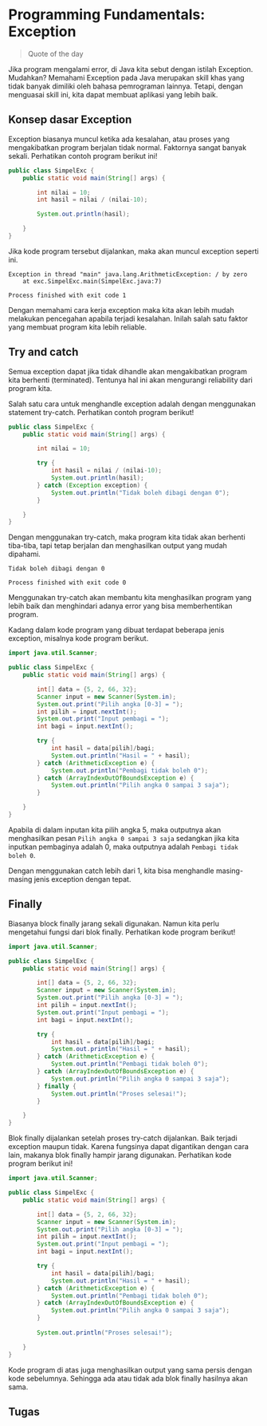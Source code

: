 # Programming Fundamentals: Exception

> Quote of the day

Jika program mengalami error, di Java kita sebut dengan istilah Exception. Mudahkan? Memahami Exception pada Java merupakan skill khas yang tidak banyak dimiliki oleh bahasa pemrograman lainnya. Tetapi, dengan menguasai skill ini, kita dapat membuat aplikasi yang lebih baik.

## Konsep dasar Exception

Exception biasanya muncul ketika ada kesalahan, atau proses yang mengakibatkan program berjalan tidak normal. Faktornya sangat banyak sekali. Perhatikan contoh program berikut ini!

```java
public class SimpelExc {
    public static void main(String[] args) {

        int nilai = 10;
        int hasil = nilai / (nilai-10);

        System.out.println(hasil);

    }
}

```

Jika kode program tersebut dijalankan, maka akan muncul exception seperti ini.

```shell
Exception in thread "main" java.lang.ArithmeticException: / by zero
	at exc.SimpelExc.main(SimpelExc.java:7)

Process finished with exit code 1
```

Dengan memahami cara kerja exception maka kita akan lebih mudah melakukan pencegahan apabila terjadi kesalahan. Inilah salah satu faktor yang membuat program kita lebih reliable.

## Try and catch

Semua exception dapat jika tidak dihandle akan mengakibatkan program kita berhenti (terminated). Tentunya hal ini akan mengurangi reliability dari program kita.

Salah satu cara untuk menghandle exception adalah dengan menggunakan statement try-catch. Perhatikan contoh program berikut!

```java
public class SimpelExc {
    public static void main(String[] args) {

        int nilai = 10;

        try {
            int hasil = nilai / (nilai-10);
            System.out.println(hasil);
        } catch (Exception exception) {
            System.out.println("Tidak boleh dibagi dengan 0");
        }

    }
}
```

Dengan menggunakan try-catch, maka program kita tidak akan berhenti tiba-tiba, tapi tetap berjalan dan menghasilkan output yang mudah dipahami.

```shell
Tidak boleh dibagi dengan 0

Process finished with exit code 0
```

Menggunakan try-catch akan membantu kita menghasilkan program yang lebih baik dan menghindari adanya error yang bisa memberhentikan program.

Kadang dalam kode program yang dibuat terdapat beberapa jenis exception, misalnya kode program berikut.

```java
import java.util.Scanner;

public class SimpelExc {
    public static void main(String[] args) {

        int[] data = {5, 2, 66, 32};
        Scanner input = new Scanner(System.in);
        System.out.print("Pilih angka [0-3] = ");
        int pilih = input.nextInt();
        System.out.print("Input pembagi = ");
        int bagi = input.nextInt();

        try {
            int hasil = data[pilih]/bagi;
            System.out.println("Hasil = " + hasil);
        } catch (ArithmeticException e) {
            System.out.println("Pembagi tidak boleh 0");
        } catch (ArrayIndexOutOfBoundsException e) {
            System.out.println("Pilih angka 0 sampai 3 saja");
        }

    }
}
```

Apabila di dalam inputan kita pilih angka 5, maka outputnya akan menghasilkan pesan `Pilih angka 0 sampai 3 saja` sedangkan jika kita inputkan pembaginya adalah 0, maka outputnya adalah `Pembagi tidak boleh 0`. 

Dengan menggunakan catch lebih dari 1, kita bisa menghandle masing-masing jenis exception dengan tepat. 

## Finally

Biasanya block finally jarang sekali digunakan. Namun kita perlu mengetahui fungsi dari blok finally. Perhatikan kode program berikut!

```java
import java.util.Scanner;

public class SimpelExc {
    public static void main(String[] args) {

        int[] data = {5, 2, 66, 32};
        Scanner input = new Scanner(System.in);
        System.out.print("Pilih angka [0-3] = ");
        int pilih = input.nextInt();
        System.out.print("Input pembagi = ");
        int bagi = input.nextInt();

        try {
            int hasil = data[pilih]/bagi;
            System.out.println("Hasil = " + hasil);
        } catch (ArithmeticException e) {
            System.out.println("Pembagi tidak boleh 0");
        } catch (ArrayIndexOutOfBoundsException e) {
            System.out.println("Pilih angka 0 sampai 3 saja");
        } finally {
            System.out.println("Proses selesai!");
        }

    }
}
```

Blok finally dijalankan setelah proses try-catch dijalankan. Baik terjadi exception maupun tidak. Karena fungsinya dapat digantikan dengan cara lain, makanya blok finally hampir jarang digunakan. Perhatikan kode program berikut ini!

```java
import java.util.Scanner;

public class SimpelExc {
    public static void main(String[] args) {

        int[] data = {5, 2, 66, 32};
        Scanner input = new Scanner(System.in);
        System.out.print("Pilih angka [0-3] = ");
        int pilih = input.nextInt();
        System.out.print("Input pembagi = ");
        int bagi = input.nextInt();

        try {
            int hasil = data[pilih]/bagi;
            System.out.println("Hasil = " + hasil);
        } catch (ArithmeticException e) {
            System.out.println("Pembagi tidak boleh 0");
        } catch (ArrayIndexOutOfBoundsException e) {
            System.out.println("Pilih angka 0 sampai 3 saja");
        } 
        
        System.out.println("Proses selesai!");

    }
}
```

Kode program di atas juga menghasilkan output yang sama persis dengan kode sebelumnya. Sehingga ada atau tidak ada blok finally hasilnya akan sama.

## Tugas
